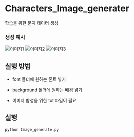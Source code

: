 # Characters_Image_generater
 학습을 위한 문자 데이터 생성

### 생성 예시
![이미지1](/image/家.jpg)
![이미지2](/image/干.jpg)
![이미지3](/image/監.jpg)

## 실행 방법

* font 폴더에 원하는 폰트 넣기

* background 폴더에 원하는 배경 넣기

* 이미지 합성을 위한 txt 파일이 필요

## 실행
```
python Image_generate.py
```

